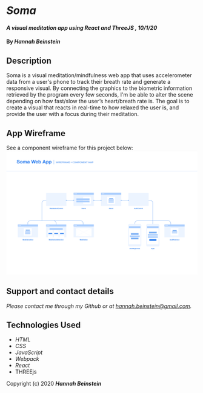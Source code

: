 # _Soma_

#### _A visual meditation app using React and ThreeJS , 10/1/20_

#### By _**Hannah Beinstein**_

## Description
Soma is a visual meditation/mindfulness web app that uses accelerometer data from a user's phone to track their breath rate and generate a responsive visual. By connecting the graphics to the biometric information retrieved by the program every few seconds, I'm be able to alter the scene depending on how fast/slow the user’s heart/breath rate is. The goal is to create a visual that reacts in real-time to how relaxed the user is, and provide the user with a focus during their meditation.

## App Wireframe
See a component wireframe for this project below:
![Project Wireframe](./src/assets/img/wireframe.png)

## Support and contact details

_Please contact me through my Github or at hannah.beinstein@gmail.com._

## Technologies Used
 
* _HTML_
* _CSS_
* _JavaScript_
* _Webpack_
* _React_
* THREEjs


Copyright (c) 2020 **_Hannah Beinstein_**